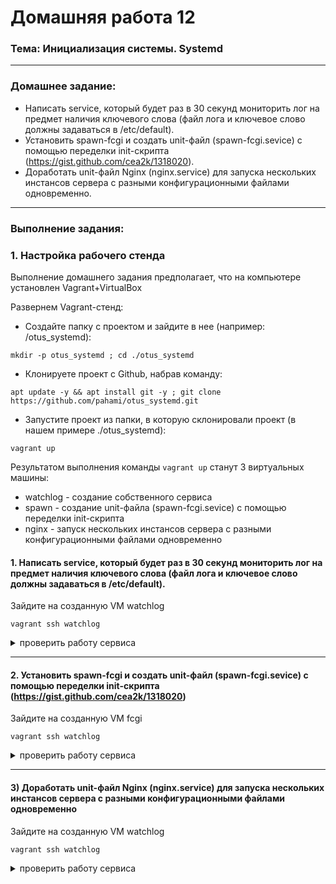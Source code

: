 # Домашняя работа 12

### Тема: Инициализация системы. Systemd
---
### Домашнее задание:
   - Написать service, который будет раз в 30 секунд мониторить лог на предмет наличия ключевого слова (файл лога и ключевое слово должны задаваться в /etc/default).  
   - Установить spawn-fcgi и создать unit-файл (spawn-fcgi.sevice) с помощью переделки init-скрипта (https://gist.github.com/cea2k/1318020).  
   - Доработать unit-файл Nginx (nginx.service) для запуска нескольких инстансов сервера с разными конфигурационными файлами одновременно.
---
### Выполнение задания:

### 1. Настройка рабочего стенда

Выполнение домашнего задания предполагает, что на компьютере установлен Vagrant+VirtualBox   

Развернем Vagrant-стенд:
  - Создайте папку с проектом и зайдите в нее (например: /otus_systemd):
```
mkdir -p otus_systemd ; cd ./otus_systemd
```
  - Клонируете проект с Github, набрав команду:
```
apt update -y && apt install git -y ; git clone https://github.com/pahami/otus_systemd.git
```
  - Запустите проект из папки, в которую склонировали проект (в нашем примере ./otus_systemd):
```
vagrant up
```
Результатом выполнения команды `vagrant up` станут 3 виртуальных машины:
 - watchlog - создание собственного сервиса
 - spawn - создание unit-файла (spawn-fcgi.sevice) с помощью переделки init-скрипта
 - nginx - запуск нескольких инстансов сервера с разными конфигурационными файлами одновременно


#### 1. Написать service, который будет раз в 30 секунд мониторить лог на предмет наличия ключевого слова (файл лога и ключевое слово должны задаваться в /etc/default).

Зайдите на созданную VM watchlog
```
vagrant ssh watchlog
```

<details>
<summary>проверить работу сервиса</summary>
- Что бы проверить работу сервиса, необходимо выполнить следующую команду на целевой машине:

```
tail -n 1000 /var/log/syslog  | grep word
```
</details>

---
#### 2. Установить spawn-fcgi и создать unit-файл (spawn-fcgi.sevice) с помощью переделки init-скрипта (https://gist.github.com/cea2k/1318020)

Зайдите на созданную VM fcgi
```
vagrant ssh watchlog
```

<details>
<summary>проверить работу сервиса</summary>
- Что бы проверить работу сервиса, необходимо выполнить следующую команду на целевой машине:

```
systemctl status spawn-fcgi
```
</details>

---
#### 3) Доработать unit-файл Nginx (nginx.service) для запуска нескольких инстансов сервера с разными конфигурационными файлами одновременно

Зайдите на созданную VM watchlog
```
vagrant ssh watchlog
```

<details>
<summary>проверить работу сервиса</summary>
- Что бы проверить работу сервиса, необходимо выполнить следующую команду на целевой машине:

```
systemctl status nginx@first
systemctl status nginx@second
```
</details>
